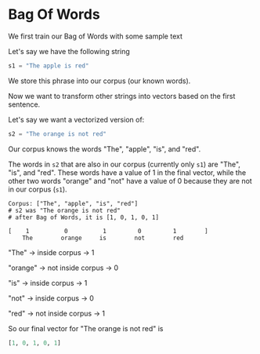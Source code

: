 # Bag Of Words

We first train our Bag of Words with some sample text

Let's say we have the following string

```python
s1 = "The apple is red"
```

We store this phrase into our corpus \(our known words\).

Now we want to transform other strings into vectors based on the first sentence.

Let's say we want a vectorized version of:

```python
s2 = "The orange is not red"
```

Our corpus knows the words "The", "apple", "is", and "red".

The words in `s2` that are also in our corpus \(currently only `s1`\) are "The", "is", and "red". These words have a value of 1 in the final vector, while the other two words "orange" and "not" have a value of 0 because they are not in our corpus \(`s1`\).

```text
Corpus: ["The", "apple", "is", "red"]
# s2 was "The orange is not red"
# after Bag of Words, it is [1, 0, 1, 0, 1]

[    1          0          1         0         1        ]
    The        orange     is        not        red
```

"The" → inside corpus → 1

"orange" → not inside corpus → 0

"is" → inside corpus → 1

"not" → inside corpus → 0

"red" → not inside corpus → 1

So our final vector for "The orange is not red" is

```python
[1, 0, 1, 0, 1]
```

